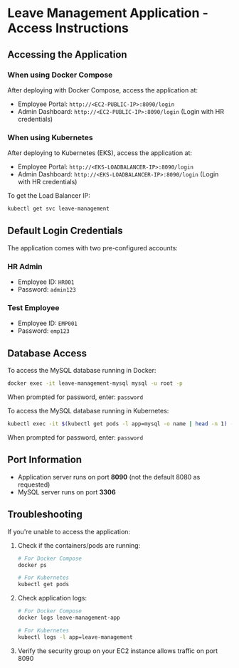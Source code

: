 # Leave Management Application - Access Instructions

## Accessing the Application

### When using Docker Compose

After deploying with Docker Compose, access the application at:

- Employee Portal: `http://<EC2-PUBLIC-IP>:8090/login`
- Admin Dashboard: `http://<EC2-PUBLIC-IP>:8090/login` (Login with HR credentials)

### When using Kubernetes

After deploying to Kubernetes (EKS), access the application at:

- Employee Portal: `http://<EKS-LOADBALANCER-IP>:8090/login`
- Admin Dashboard: `http://<EKS-LOADBALANCER-IP>:8090/login` (Login with HR credentials)

To get the Load Balancer IP:
```bash
kubectl get svc leave-management
```

## Default Login Credentials

The application comes with two pre-configured accounts:

### HR Admin
- Employee ID: `HR001`
- Password: `admin123`

### Test Employee
- Employee ID: `EMP001`
- Password: `emp123`

## Database Access

To access the MySQL database running in Docker:

```bash
docker exec -it leave-management-mysql mysql -u root -p
```
When prompted for password, enter: `password`

To access the MySQL database running in Kubernetes:

```bash
kubectl exec -it $(kubectl get pods -l app=mysql -o name | head -n 1) -- mysql -u root -p
```
When prompted for password, enter: `password`

## Port Information

- Application server runs on port **8090** (not the default 8080 as requested)
- MySQL server runs on port **3306**

## Troubleshooting

If you're unable to access the application:

1. Check if the containers/pods are running:
   ```bash
   # For Docker Compose
   docker ps
   
   # For Kubernetes
   kubectl get pods
   ```

2. Check application logs:
   ```bash
   # For Docker Compose
   docker logs leave-management-app
   
   # For Kubernetes
   kubectl logs -l app=leave-management
   ```

3. Verify the security group on your EC2 instance allows traffic on port 8090